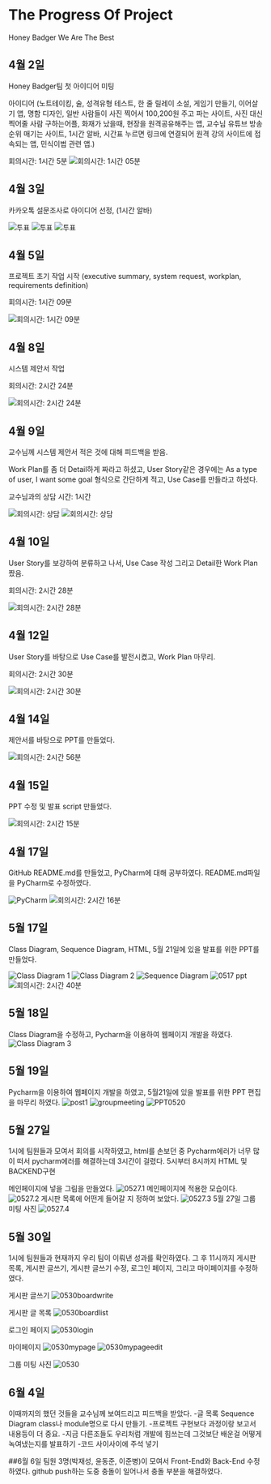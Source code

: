 # The Progress Of Project
Honey Badger We Are The Best
## 4월 2일
Honey Badger팀 첫 아이디어 미팅


아이디어 (노트테이킹, 술, 성격유형 테스트, 한 줄 릴레이 소설, 게임기 만들기, 이어살기 앱, 명함 디자인, 일반 사람들이 사진 찍어서 100,200원 주고
파는 사이트, 사진 대신 찍어줄 사람 구하는어플, 화재가 났을때, 현장을 원격공유해주는 앱, 교수님 유튜브 방송 순위 매기는 사이트, 1시간 알바, 시간표
누르면 링크에 연결되어 원격 강의 사이트에 접속되는 앱, 민식이법 관련 앱.)

회의시간: 1시간 5분
![회의시간: 1시간 05분](0402.PNG)

## 4월 3일 
카카오톡 설문조사로 아이디어 선정, (1시간 알바)

![투표](vote_idea1.PNG)
![투표](vote_idea2.PNG)
![투표](vote_idea3.PNG)

## 4월 5일
프로젝트 초기 작업 시작 (executive summary, system request, workplan, requirements definition)

회의시간: 1시간 09분

![회의시간: 1시간 09분](0405.PNG)

## 4월 8일 
시스템 제안서 작업

회의시간: 2시간 24분

![회의시간: 2시간 24분](0408.PNG)

## 4월 9일
교수님께 시스템 제안서 적은 것에 대해 피드백을 받음.

Work Plan를 좀 더 Detail하게 짜라고 하셨고,
User Story같은 경우에는 As a type of user, I want some goal 형식으로 간단하게 적고, Use Case를 만들라고 하셨다.

교수님과의 상담 시간: 1시간

![회의시간: 상담](feedback1.jpg)
![회의시간: 상담](feedback2.jpg)

## 4월 10일 
User Story를 보강하여 분류하고 나서, Use Case 작성 그리고 Detail한 Work Plan 짰음.

회의시간: 2시간 28분

![회의시간: 2시간 28분](0410.PNG)

## 4월 12일
User Story를 바탕으로 Use Case를 발전시켰고, Work Plan 마무리.

회의시간: 2시간 30분

![회의시간: 2시간 30분](0412.PNG)

## 4월 14일
제안서를 바탕으로 PPT를 만들었다. 

![회의시간: 2시간 56분](0414.PNG)

## 4월 15일
PPT 수정 및 발표 script 만들었다. 

![회의시간: 2시간 15분](0415.PNG)

## 4월 17일 
GitHub README.md를 만들었고, PyCharm에 대해 공부하였다. README.md파일을 PyCharm로
수정하였다. 

![PyCharm](Pycharm.PNG)
![회의시간: 2시간 16분](0417.JPG)

## 5월 17일 
Class Diagram, Sequence Diagram, HTML, 5월 21일에 있을 발표를 위한 PPT를 만들었다.

![Class Diagram 1](ClassDiagram1.png)
![Class Diagram 2](ClassDiagram2.png)
![Sequence Diagram ](SequenceDiagram.png)
![0517 ppt](0517ppt.PNG)
![회의시간: 2시간 40분](0517.PNG)

## 5월 18일
Class Diagram을 수정하고, Pycharm을 이용하여 웹페이지 개발을 하였다.
![Class Diagram 3](ClassDiagram3.png)

## 5월 19일
Pycharm을 이용하여 웹페이지 개발을 하였고, 5월21일에 있을 발표를 위한 PPT 편집을 마무리 하였다. 
![post1](post1.png)
![groupmeeting](groupmeeting.jpg)
![PPT0520](PPT0520.JPG)

## 5월 27일
1시에 팀원들과 모여서 회의를 시작하였고, html를 손보던 중 Pycharm에러가 너무 많이 떠서 pycharm에러를 해결하는데 3시간이 걸렸다. 
5시부터 8시까지 HTML  및 BACKEND구현

메인페이지에 넣을 그림을 만들었다.
![0527.1](0527mainpageDesign.png)
메인페이지에 적용한 모습이다.
![0527.2](0527mainpage.png)
게시판 목록에 어떤게 들어갈 지 정하여 보았다.
![0527.3](0527boardlist.jpg5)
5월 27일 그룹 미팅 사진
![0527.4](0527meeting.jpg)

## 5월 30일
1시에 팀원들과 현재까지 우리 팀이 이뤄낸 성과를 확인하였다.
그 후 11시까지 게시판 목록, 게시판 글쓰기, 게시판 글쓰기 수정, 로그인 페이지, 그리고 마이페이지를 수정하였다.

게시판 글쓰기
![0530boardwrite](0530boardwrite.PNG)

게시판 글 목록
![0530boardlist](0530boardlist.png)

로그인 페이지
![0530login](0530login.png)

마이페이지
![0530mypage](0530mypage.png)
![0530mypageedit](0530mypageedit.png)

그룹 미팅 사진
![0530](0530meeting.png)

## 6월 4일 
이때까지의 했던 것들을 교수님께 보여드리고 피드백을 받았다. 
-글 목록 Sequence Diagram class나 module명으로 다시 만들기.
-프로젝트 구현보다 과정이랑 보고서 내용등이 더 중요.
-지금 다른조들도 우리처럼 개발에 힘쓰는데 그것보단 배운걸 어떻게 녹여냈는지를 발표하기 
-코드 사이사이에 주석 넣기

##6월 6일
팀원 3명(박재성, 윤동준, 이준병)이 모여서 Front-End와 Back-End 수정하였다. github push하는 도중 충돌이 일어나서 충돌 부분을 해결하였다.




